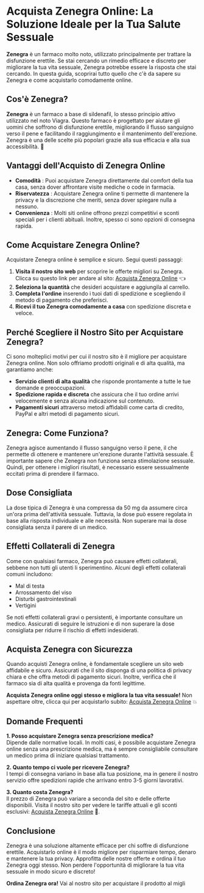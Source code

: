 # Acquista Zenegra Online: La Soluzione Ideale per la Tua Salute Sessuale

**Zenegra** è un farmaco molto noto, utilizzato principalmente per trattare la disfunzione erettile. Se stai cercando un rimedio efficace e discreto per migliorare la tua vita sessuale, Zenegra potrebbe essere la risposta che stai cercando. In questa guida, scoprirai tutto quello che c'è da sapere su Zenegra e come acquistarlo comodamente online.

## Cos'è Zenegra?

**Zenegra** è un farmaco a base di sildenafil, lo stesso principio attivo utilizzato nel noto Viagra. Questo farmaco è progettato per aiutare gli uomini che soffrono di disfunzione erettile, migliorando il flusso sanguigno verso il pene e facilitando il raggiungimento e il mantenimento dell'erezione. Zenegra è una delle scelte più popolari grazie alla sua efficacia e alla sua accessibilità. 💊

## Vantaggi dell'Acquisto di Zenegra Online

- **Comodità** : Puoi acquistare Zenegra direttamente dal comfort della tua casa, senza dover affrontare visite mediche o code in farmacia.
- **Riservatezza** : Acquistare Zenegra online ti permette di mantenere la privacy e la discrezione che meriti, senza dover spiegare nulla a nessuno.
- **Convenienza** : Molti siti online offrono prezzi competitivi e sconti speciali per i clienti abituali. Inoltre, spesso ci sono opzioni di consegna rapida.

## Come Acquistare Zenegra Online?

Acquistare Zenegra online è semplice e sicuro. Segui questi passaggi:

1. **Visita il nostro sito web** per scoprire le offerte migliori su Zenegra. Clicca su questo link per andare al sito: [Acquista Zenegra Online](https://tinyurl.com/zenegrabestprice) 👈
2. **Seleziona la quantità** che desideri acquistare e aggiungila al carrello.
3. **Completa l'ordine** inserendo i tuoi dati di spedizione e scegliendo il metodo di pagamento che preferisci.
4. **Ricevi il tuo Zenegra comodamente a casa** con spedizione discreta e veloce.

## Perché Scegliere il Nostro Sito per Acquistare Zenegra?

Ci sono molteplici motivi per cui il nostro sito è il migliore per acquistare Zenegra online. Non solo offriamo prodotti originali e di alta qualità, ma garantiamo anche:

- **Servizio clienti di alta qualità** che risponde prontamente a tutte le tue domande e preoccupazioni.
- **Spedizione rapida e discreta** che assicura che il tuo ordine arrivi velocemente e senza alcuna indicazione sul contenuto.
- **Pagamenti sicuri** attraverso metodi affidabili come carta di credito, PayPal e altri metodi di pagamento sicuri.

## Zenegra: Come Funziona?

Zenegra agisce aumentando il flusso sanguigno verso il pene, il che permette di ottenere e mantenere un'erezione durante l'attività sessuale. È importante sapere che Zenegra non funziona senza stimolazione sessuale. Quindi, per ottenere i migliori risultati, è necessario essere sessualmente eccitati prima di prendere il farmaco.

## Dose Consigliata

La dose tipica di Zenegra è una compressa da 50 mg da assumere circa un'ora prima dell'attività sessuale. Tuttavia, la dose può essere regolata in base alla risposta individuale e alle necessità. Non superare mai la dose consigliata senza il parere di un medico.

## Effetti Collaterali di Zenegra

Come con qualsiasi farmaco, Zenegra può causare effetti collaterali, sebbene non tutti gli utenti li sperimentino. Alcuni degli effetti collaterali comuni includono:

- Mal di testa
- Arrossamento del viso
- Disturbi gastrointestinali
- Vertigini

Se noti effetti collaterali gravi o persistenti, è importante consultare un medico. Assicurati di seguire le istruzioni e di non superare la dose consigliata per ridurre il rischio di effetti indesiderati.

## Acquista Zenegra con Sicurezza

Quando acquisti Zenegra online, è fondamentale scegliere un sito web affidabile e sicuro. Assicurati che il sito disponga di una politica di privacy chiara e che offra metodi di pagamento sicuri. Inoltre, verifica che il farmaco sia di alta qualità e provenga da fonti legittime.

**Acquista Zenegra online oggi stesso e migliora la tua vita sessuale!** Non aspettare oltre, clicca qui per acquistarlo subito: [Acquista Zenegra Online](https://tinyurl.com/zenegrabestprice) 💥

## Domande Frequenti

**1. Posso acquistare Zenegra senza prescrizione medica?**  
Dipende dalle normative locali. In molti casi, è possibile acquistare Zenegra online senza una prescrizione medica, ma è sempre consigliabile consultare un medico prima di iniziare qualsiasi trattamento.

**2. Quanto tempo ci vuole per ricevere Zenegra?**  
I tempi di consegna variano in base alla tua posizione, ma in genere il nostro servizio offre spedizioni rapide che arrivano entro 3-5 giorni lavorativi.

**3. Quanto costa Zenegra?**  
Il prezzo di Zenegra può variare a seconda del sito e delle offerte disponibili. Visita il nostro sito per vedere le tariffe attuali e gli sconti esclusivi: [Acquista Zenegra Online](https://tinyurl.com/zenegrabestprice) 🛒.

## Conclusione

Zenegra è una soluzione altamente efficace per chi soffre di disfunzione erettile. Acquistarlo online è il modo migliore per risparmiare tempo, denaro e mantenere la tua privacy. Approfitta delle nostre offerte e ordina il tuo Zenegra oggi stesso. Non perdere l'opportunità di migliorare la tua vita sessuale in modo sicuro e discreto!

**Ordina Zenegra ora!** Vai al nostro sito per acquistare il prodotto al migli
